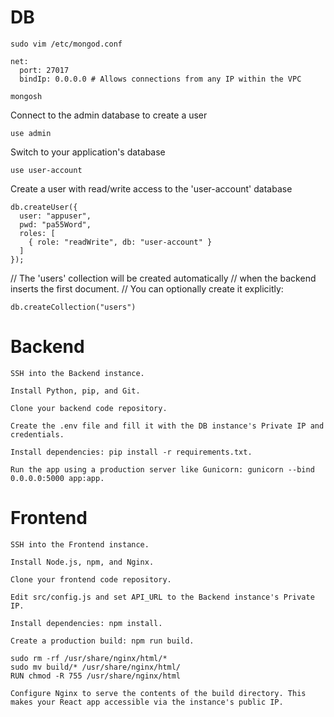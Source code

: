 # DB
```
sudo vim /etc/mongod.conf
```

```
net:
  port: 27017
  bindIp: 0.0.0.0 # Allows connections from any IP within the VPC
```

```
mongosh
```
Connect to the admin database to create a user
```
use admin
```

Switch to your application's database
```
use user-account
```
Create a user with read/write access to the 'user-account' database
```
db.createUser({
  user: "appuser",
  pwd: "pa55Word",
  roles: [
    { role: "readWrite", db: "user-account" }
  ]
});
```

// The 'users' collection will be created automatically
// when the backend inserts the first document.
// You can optionally create it explicitly:
```
db.createCollection("users")
```

# Backend
```
SSH into the Backend instance.

Install Python, pip, and Git.

Clone your backend code repository.

Create the .env file and fill it with the DB instance's Private IP and credentials.

Install dependencies: pip install -r requirements.txt.

Run the app using a production server like Gunicorn: gunicorn --bind 0.0.0.0:5000 app:app.

```
# Frontend

```
SSH into the Frontend instance.

Install Node.js, npm, and Nginx.

Clone your frontend code repository.

Edit src/config.js and set API_URL to the Backend instance's Private IP.

Install dependencies: npm install.

Create a production build: npm run build.

sudo rm -rf /usr/share/nginx/html/*
sudo mv build/* /usr/share/nginx/html/
RUN chmod -R 755 /usr/share/nginx/html

Configure Nginx to serve the contents of the build directory. This makes your React app accessible via the instance's public IP.
```